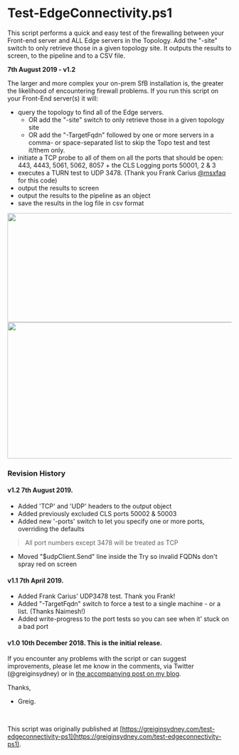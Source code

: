 # Test-EdgeConnectivity.ps1
This script performs a quick and easy test of the firewalling between your Front-end server and ALL Edge servers in the Topology. Add the "-site" switch to only retrieve those in a given topology site. It outputs the results to screen, to the pipeline and to a CSV file.

**7th August 2019 - v1.2**


The larger and more complex your on-prem SfB installation is, the greater the likelihood of encountering firewall problems.
If you run this script on your Front-End server(s) it will:
- query the topology to find all of the Edge servers. 
    - OR add the "-site" switch to only retrieve those in a given topology site  
    - OR add the "-TargetFqdn" followed by one or more servers in a comma- or space-separated list to skip the Topo test and test it/them only.
- initiate a TCP probe to all of them on all the ports that should be open: 443, 4443, 5061, 5062, 8057 + the CLS Logging ports 50001, 2 & 3 
- executes a TURN test to UDP 3478. (Thank you Frank Carius <a href="https://twitter.com/msxfaq">@msxfaq</a> for this code) 
- output the results to screen 
- output the results to the pipeline as an object 
- save the results in the log file in csv format 
 
<img id="218249" src="https://user-images.githubusercontent.com/11004787/79120487-5de54000-7dd6-11ea-9bc9-ed81672174ca.png" alt="" width="843" height="245" />
<img id="220953" src="https://user-images.githubusercontent.com/11004787/79120605-a270db80-7dd6-11ea-9378-6bdfd468bef3.png" alt="" width="979" height="306" />
 
### Revision History
#### v1.2 7th August 2019.

- Added 'TCP' and 'UDP' headers to the output object 
- Added previously excluded CLS ports 50002 &amp; 50003 
- Added new '-ports' switch to let you specify one or more ports, overriding the defaults

> All port numbers except 3478 will be treated as TCP

- Moved "$udpClient.Send" line inside the Try so invalid FQDNs don't spray red on screen 

#### v1.1 7th April 2019.

- Added Frank Carius' UDP3478 test. Thank you Frank! 
- Added "-TargetFqdn" switch to force a test to a single machine - or a list. (Thanks Naimesh!) 
- Added write-progress to the port tests so you can see when it' stuck on a bad port 

#### v1.0 10th December 2018. This is the initial release.
 
If you encounter any problems with the script or can suggest improvements, please let me know in the comments, via Twitter (@greiginsydney) or in <a href="https://greiginsydney.com/test-edgeconnectivity-ps1" target="_blank">the accompanying post on my blog</a>.
 
Thanks,
 
- Greig.

<br>

This script was originally published at [https://greiginsydney.com/test-edgeconnectivity-ps1](https://greiginsydney.com/test-edgeconnectivity-ps1).
